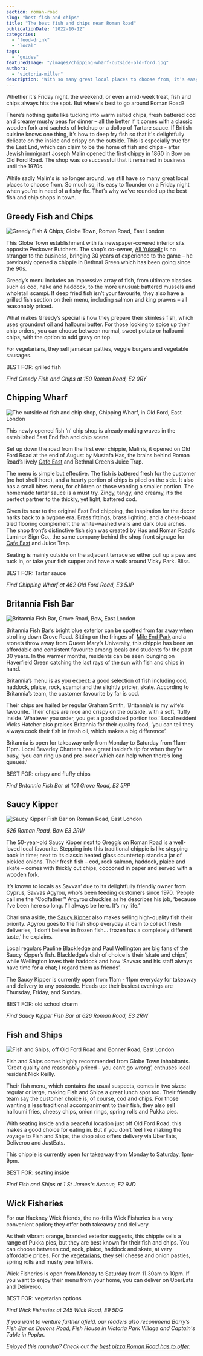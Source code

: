 ```yaml
---
section: roman-road
slug: "best-fish-and-chips"
title: "The best fish and chips near Roman Road"
publicationDate: "2022-10-12"
categories: 
  - "food-drink"
  - "local"
tags: 
  - "guides"
featuredImage: "/images/chipping-wharf-outside-old-ford.jpg"
authors: 
  - "victoria-miller"
description: "With so many great local places to choose from, it’s easy to flounder on a Friday night when you’re in need of a fishy fix. That’s why we’ve rounded up the best fish and chip shops in town."
---
```


Whether it's Friday night, the weekend, or even a mid-week treat, fish and chips always hits the spot. But where's best to go around Roman Road?

There’s nothing quite like tucking into warm salted chips, fresh battered cod and creamy mushy peas for dinner – all the better if it comes with a classic wooden fork and sachets of ketchup or a dollop of Tartare sauce. If British cuisine knows one thing, it’s how to deep fry fish so that it's delightfully delicate on the inside and crispy on the outside. This is especially true for the East End, which can claim to be the home of fish and chips - after Jewish immigrant Joseph Malin opened the first chippy in 1860 in Bow on Old Ford Road. The shop was so successful that it remained in business until the 1970s. 

While sadly Malin's is no longer around, we still have so many great local places to choose from. So much so, it’s easy to flounder on a Friday night when you’re in need of a fishy fix. That’s why we’ve rounded up the best fish and chip shops in town. 

## Greedy Fish and Chips  

![Greedy Fish & Chips, Globe Town, Roman Road, East London](/images/Fish-chip-shop-Globe-Town-1024x683.jpg)

This Globe Town establishment with its newspaper-covered interior sits opposite Peckover Butchers. The shop’s co-owner, [Ali Yukselir](https://romanroadlondon.com/greedy-fish-and-chips-opens-globe-town/) is no stranger to the business, bringing 30 years of experience to the game – he previously opened a chippie in Bethnal Green which has been going since the 90s.

Greedy’s menu includes an impressive array of fish, from ultimate classics such as cod, hake and haddock, to the more unusual: battered mussels and wholetail scampi. If deep fried fish isn’t your favourite, they also have a grilled fish section on their menu, including salmon and king prawns – all reasonably priced. 

What makes Greedy’s special is how they prepare their skinless fish, which uses groundnut oil and halloumi butter. For those looking to spice up their chip orders, you can choose between normal, sweet potato or halloumi chips, with the option to add gravy on top. 

For vegetarians, they sell jamaican patties, veggie burgers and vegetable sausages. 

BEST FOR: grilled fish

_Find Greedy Fish and Chips at 150 Roman Road, E2 0RY_

## Chipping Wharf

![The outside of fish and chip shop, Chipping Wharf, in Old Ford, East London](/images/chipping-wharf-outside-old-ford-1024x683.jpg)

This newly opened fish ‘n’ chip shop is already making waves in the established East End fish and chip scene. 

Set up down the road from the first ever chippie, Malin’s, it opened on Old Ford Road at the end of August by Mustafa Has, the brains behind Roman Road’s lively [Cafe East](https://romanroadlondon.com/cafe-east-roman-road-mustafa-has-interview/) and Bethnal Green’s Juice Trap. 

The menu is simple but effective. The fish is battered fresh for the customer (no hot shelf here), and a hearty portion of chips is piled on the side. It also has a small bites menu, for children or those wanting a smaller portion. The homemade tartar sauce is a must try. Zingy, tangy, and creamy, it’s the perfect partner to the thickly, yet light, battered cod.  

Given its near to the original East End chipping, the inspiration for the decor harks back to a bygone era. Brass fittings, brass lighting, and a chess-board tiled flooring complement the white-washed walls and dark blue arches. The shop front’s distinctive fish sign was created by Has and Roman Road’s Luminor Sign Co., the same company behind the shop front signage for [Cafe East](https://romanroadlondon.com/cafe-east-roman-road-mustafa-has-interview/) and Juice Trap.

Seating is mainly outside on the adjacent terrace so either pull up a pew and tuck in, or take your fish supper and have a walk around Vicky Park. Bliss.

BEST FOR: Tartar sauce

_Find Chipping Wharf at 462 Old Ford Road, E3 5JP_

## Britannia Fish Bar 

![Britannia Fish Bar, Grove Road, Bow, East London](/images/Fish-chip-shop-Bow-1024x683.jpg)

Britannia Fish Bar’s bright blue exterior can be spotted from far away when strolling down Grove Road. Sitting on the fringes of  [Mile End Park](https://romanroadlondon.com/mile-end-park-history/) and a stone’s throw away from Queen Mary’s University, this chippie has been an affordable and consistent favourite among locals and students for the past 30 years. In the warmer months, residents can be seen lounging on Haverfield Green catching the last rays of the sun with fish and chips in hand.

Britannia’s menu is as you expect: a good selection of fish including cod, haddock, plaice, rock, scampi and the slightly pricier, skate. According to Britannia’s team, the customer favourite by far is cod. 

Their chips are hailed by regular Graham Smith, ‘Britannia’s is my wife’s favourite. Their chips are nice and crispy on the outside, with a soft, fluffy inside. Whatever you order, you get a good sized portion too.’ Local resident Vicks Hatcher also praises Britannia for their quality food, ‘you can tell they always cook their fish in fresh oil, which makes a big difference’.

Britannia is open for takeaway only from Monday to Saturday from 11am-11pm. Local Beverley Charters has a great insider’s tip for when they're busy, ‘you can ring up and pre-order which can help when there’s long queues.’ 

BEST FOR: crispy and fluffy chips

_Find Britannia Fish Bar at 101 Grove Road, E3 5RP_

## Saucy Kipper 

![Saucy Kipper Fish Bar on Roman Road, East London](/images/Fish-chip-shop-Roman-Road-1024x683.jpg)

_626 Roman Road, Bow E3 2RW_

The 50-year-old Saucy Kipper next to Gregg’s on Roman Road is a well-loved local favourite. Stepping into this traditional chippie is like stepping back in time; next to its classic heated glass countertop stands a jar of pickled onions. Their fresh fish – cod, rock salmon, haddock, plaice and skate – comes with thickly cut chips, cocooned in paper and served with a wooden fork. 

It’s known to locals as Savvas’ due to its delightfully friendly owner from Cyprus, Savvas Agyrou, who's been feeding customers since 1970. ‘People call me the “Codfather”‘ Argyrou chuckles as he describes his job, ‘because I’ve been here so long. I’ll always be here. It’s my life.’

Charisma aside, the [Saucy Kipper](https://romanroadlondon.com/savvas-argyrou-saucy-kipper-fish-bar/) also makes selling high-quality fish their priority. Agyrou goes to the fish shop everyday at 6am to collect fresh deliveries, ‘I don’t believe in frozen fish… frozen has a completely different taste,’ he explains. 

Local regulars Pauline Blackledge and Paul Wellington are big fans of the Saucy Kipper’s fish. Blackledge’s dish of choice is their ‘skate and chips’, while Wellington loves their haddock and how ‘Savvas and his staff always have time for a chat; I regard them as friends’.

The Saucy Kipper is currently open from 11am - 11pm everyday for takeaway and delivery to any postcode. Heads up: their busiest evenings are Thursday, Friday, and Sunday. 

BEST FOR: old school charm

_Find Saucy Kipper Fish Bar at 626 Roman Road, E3 2RW_

## Fish and Ships

![Fish and Ships, off Old Ford Road and Bonner Road, East London](/images/Fish-chip-shop-Old-Ford-1024x683.jpg)

Fish and Ships comes highly recommended from Globe Town inhabitants. ‘Great quality and reasonably priced - you can’t go wrong’, enthuses local resident Nick Reilly. 

Their fish menu, which contains the usual suspects, comes in two sizes: regular or large, making Fish and Ships a great lunch spot too. Their friendly team say the customer choice is, of course, cod and chips. For those wanting a less traditional accompaniment to their fish, they also sell halloumi fries, cheesy chips, onion rings, spring rolls and Pukka pies. 

With seating inside and a peaceful location just off Old Ford Road, this makes a good choice for eating in. But if you don’t feel like making the voyage to Fish and Ships, the shop also offers delivery via UberEats, Deliveroo and JustEats.  

This chippie is currently open for takeaway from Monday to Saturday, 1pm-9pm. 

BEST FOR: seating inside

_Find Fish and Ships at 1 St James's Avenue, E2 9JD_

## Wick Fisheries

For our Hackney Wick friends, the no-frills Wick Fisheries is a very convenient option; they offer both takeaway and delivery. 

As their vibrant orange, branded exterior suggests, this chippie sells a range of Pukka pies, but they are best known for their fish and chips. You can choose between cod, rock, plaice, haddock and skate, at very affordable prices. For the [vegetarians](https://romanroadlondon.com/best-local-vegan-vegetarian-cafes-shops/), they sell cheese and onion pasties, spring rolls and mushy pea fritters. 

Wick Fisheries is open from Monday to Saturday from 11.30am to 10pm. If you want to enjoy their menu from your home, you can deliver on UberEats and Deliveroo. 

BEST FOR: vegetarian options

_Find Wick Fisheries at 245 Wick Road, E9 5DG_

_If you want to venture further afield, our readers also recommend Barry’s Fish Bar on Devons Road, Fish House in Victoria Park Village and Captain's Table in Poplar._ 

_Enjoyed this roundup? Check out the_ [_best pizza Roman Road has to offer_](https://romanroadlondon.com/best-pizza-bow-globe-town/)_._


